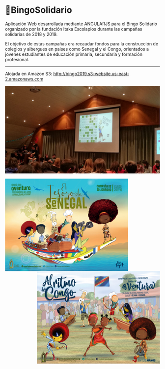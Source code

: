 # 🎰BingoSolidario

Aplicación Web desarrollada mediante ANGULARJS para el Bingo Solidario organizado por la fundación Itaka Escolapios durante las campañas solidarias de 2018 y 2019.

El objetivo de estas campañas era recaudar fondos para la construcción de colegios y albergues en paises como Senegal y el Congo, orientados a jovenes estudiantes de educación primaria, secundaria y formación profesional.

<hr />

Alojada en Amazon S3: http://bingo2019.s3-website.us-east-2.amazonaws.com

<p align="center">
  <img src="https://github.com/serNAVARRO7/BingoSolidario/blob/master/fotoBingo.jpeg">
</p>
  <img align="left" height="300" width="400" src="https://github.com/serNAVARRO7/BingoSolidario/blob/master/cartelSenegal18.PNG">
<p align="right">
  <img height="300" width="400" src="https://github.com/serNAVARRO7/BingoSolidario/blob/master/cartelCongo19.PNG">
</p>
